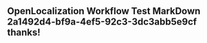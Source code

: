 <properties
ms.topic="hero-topic"
ms.test1="hero-topic"
ms.test2="test"/>

## OpenLocalization Workflow Test MarkDown 2a1492d4-bf9a-4ef5-92c3-3dc3abb5e9cf thanks!
